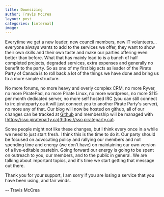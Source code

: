 ```yaml
---
title: Downsizing
author: Travis McCrea
layout: post
categories: [internal]
image: 
---
```


Everytime we get a new leader, new council members, new IT volunteers... everyone always wants to add to the services we offer, they want to show their own skills and their own taste and make our parties offering even better than before. What that has mainly lead to is a bunch of half completed projects, degraded services, extra expenses and generally no benefit to the party. So as one of my first big acts as leader of the Pirate Party of Canada is to roll back a lot of the things we have done and bring us to a more simple structure.

No more forums, no more heavy and overly complex CRM, no more Ryver, no more PiratePad, no more Pirate Linux, no more wordpress, no more $115 per month dedicated server, no more self hosted IRC (you can still connect to irc.pirateparty.ca it will just connect you to another Pirate Party's server), no more any of that. Our blog will now be hosted on github, all of our changes can be tracked at [Github](https://github.com/piratepartyca/piratepartyca.github.io) and membership will be managed with [https://sso.pirateparty.ca](https://sso.pirateparty.ca). 

Some people might not like these changes, but I think every once in a while we need to just start fresh. I think this is the time to do it. Our party should be focused on advocating policy and rallying our members and not spending time and energy (we don't have) on maintaining our own version of a live-editable pastebin.  Going forward our energy is going to be spent on outreach to you, our members, and to the public in general. We are talking about important topics, and it's time we start getting that message out there. 

Thank you for your support, I am sorry if you are losing a service that you have been using, and fair winds. 

-- Travis McCrea
